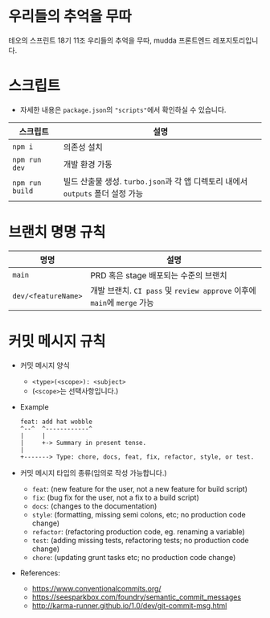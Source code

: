 # 우리들의 추억을 무따

테오의 스프린트 18기 11조
우리들의 추억을 무따, mudda 프론트엔드 레포지토리입니다.

# 스크립트

- 자세한 내용은 `package.json`의 `"scripts"`에서 확인하실 수 있습니다.

|스크립트|설명|
|---|---|
|`npm i`|의존성 설치|
|`npm run dev`|개발 환경 가동|
|`npm run build`|빌드 산출물 생성. `turbo.json`과 각 앱 디렉토리 내에서 `outputs` 폴더 설정 가능|

# 브랜치 명명 규칙

|명명|설명|
|---|---|
|`main`|PRD 혹은 stage 배포되는 수준의 브랜치|
|`dev/<featureName>`|개발 브랜치. `CI pass` 및 `review approve` 이후에 `main`에 `merge` 가능|

# 커밋 메시지 규칙

- 커밋 메시지 양식
  - `<type>(<scope>): <subject>`
  - (`<scope>`는 선택사항입니다.)

- Example
  ```
  feat: add hat wobble
  ^--^  ^------------^
  |     |
  |     +-> Summary in present tense.
  |
  +-------> Type: chore, docs, feat, fix, refactor, style, or test.
  ```

- 커밋 메시지 타입의 종류(임의로 작성 가능합니다.)
  - `feat`: (new feature for the user, not a new feature for build script)
  - `fix`: (bug fix for the user, not a fix to a build script)
  - `docs`: (changes to the documentation)
  - `style`: (formatting, missing semi colons, etc; no production code change)
  - `refactor`: (refactoring production code, eg. renaming a variable)
  - `test`: (adding missing tests, refactoring tests; no production code change)
  - `chore`: (updating grunt tasks etc; no production code change)

- References:
  - https://www.conventionalcommits.org/
  - https://seesparkbox.com/foundry/semantic_commit_messages
  - http://karma-runner.github.io/1.0/dev/git-commit-msg.html
